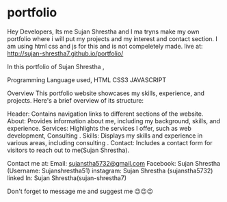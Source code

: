 # portfolio
Hey Developers, Its me Sujan Shrestha and I ma tryns make my own portfolio where i will put my projects and my interest and contact section. I am using html css and js for this and is not compeletely made. 
live at: 
        http://sujan-shrestha7.github.io/portfolio/


In this portfolio of Sujan Shrestha ,

Programming Language used,
        HTML
        CSS3
        JAVASCRIPT

Overview
This portfolio website showcases my skills, experience, and projects. Here's a brief overview of its structure:

Header: Contains navigation links to different sections of the website.
About: Provides information about me, including my background, skills, and experience.
Services: Highlights the services I offer, such as web development, Consulting .
Skills: Displays my skills and experience in various areas, including consulting .
Contact: Includes a contact form for visitors to reach out to me(Sujan Shrestha).



Contact me at:
        Email: sujanstha5732@gmail.com
        Facebook: Sujan Shrestha (Username: Sujanshrestha51)
        instagram: Sujan Shrestha (sujanstha5732)
        linked In: Sujan Shrestha(sujan-shrestha7)









Don't forget to message me and suggest me 😉😉😉
